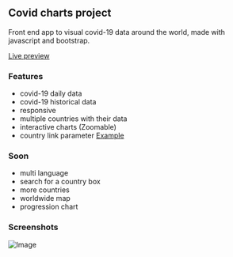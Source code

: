 
## Covid charts project

Front end app to visual covid-19 data around the world, made with javascript and bootstrap.

[Live preview](https://gouiferda.github.io/covid-charts/)

### Features

- covid-19 daily data
- covid-19 historical data
- responsive
- multiple countries with their data
- interactive charts (Zoomable)
- country link parameter [Example](https://gouiferda.github.io/covid-charts/?country=usa)

### Soon

- multi language
- search for a country box
- more countries
- worldwide map
- progression chart

### Screenshots

![Image](https://i.imgur.com/abbnZa4.png)

